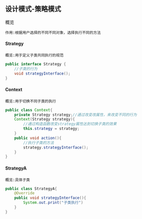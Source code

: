 ## 设计模式-策略模式

概览

```
作用:根据用户选择的不同不同对象，选择执行不同的方法

```

#### Strategy

```
概览:用于定义子类共同执行的规范
```

```JAVA
public interface Strategy {
    //子类的行为
    void strategyInterface();
}
```

#### Context

```
概览:用于切换不同子类的执行
```

```java
public class Context{
    private Strategy strategy;//通过改变改属性，来改变不同的行为
    Context(Strategy strategy){
        //通过构造函数改变strategy属性达到切换子类的效果
        this.strategy = strategy;
    }
    public void action(){
        //执行子类的方法
        strategy.strategyInterface();
    }
}
```

#### StrategyA

```
概览:具体子类
```

```java
public class StrategyA{
	@Override
    public void strategyInterface(){
        System.out.print("子类执行")
    }
}
```

